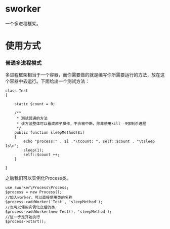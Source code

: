 sworker
=======

一个多进程框架。

使用方式
========


### 普通多进程模式
    
多进程框架相当于一个容器，而你需要做的就是编写你所需要运行的方法，放在这个容器中去运行。下面给出一个测试方法：

    class Test
    {

        static $count = 0;

        /**
         * 测试普通的方法
         * 该方法整体可以看成原子操作，不会被中断，除非使用kill -9强制杀进程
         */
        public function sleepMethod($i)
        {
            echo "process:" . $i ."\tcount: ". self::$count . "\tsleep 1s\n";
            sleep(1);
            self::$count ++;
        }

    }

之后我们可以实例化Process类。
    
    use sworker\Process\Process;
    $process = new Process();
    //加入worker，可以直接使用类的名称
    $process->addWorker('Test', 'sleepMethod');
    //也可以使用实例化之后的类
    $process->addWorker(new Test(), 'sleepMethod');
    //这一步是开始执行
    $process->start();
